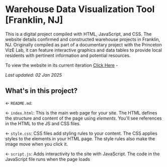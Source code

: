 # Warehouse Data Visualization Tool [Franklin, NJ]

This is a digital project compiled with HTML, JavaScript, and CSS. The website details confirmed and constructed warehouse projects in Franklin, NJ. Originally compiled as part of a documentary project with the Princeton VizE Lab, it can feature interactive graphics and data tables to provide local residents with pertinent information and potential resources. 

To view the website in its current iteration [Click Here](https://warehouse-projects-digital-tool.glitch.me/) - 

_Last updated: 02 Jan 2025_

## What's in this project?

← `README.md`: 

← `index.html`: This is the main web page for your site. The HTML defines the structure and content of the page using _elements_. You'll see references in the HTML to the JS and CSS files. 

← `style.css`: CSS files add styling rules to your content. The CSS applies styles to the elements in your HTML page. The style rules also make the image move when you click it.

← `script.js`: Adds interactivity to the site with JavaScript. The code in the JavaScript file runs when the page loads


